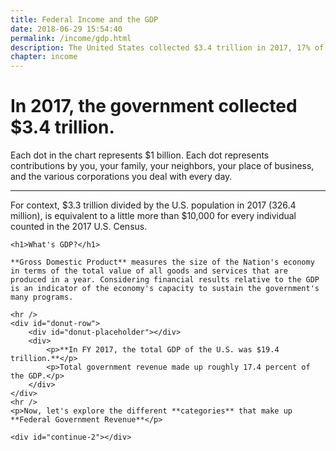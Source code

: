 ```yaml
---
title: Federal Income and the GDP
date: 2018-06-29 15:54:40
permalink: /income/gdp.html
description: The United States collected $3.4 trillion in 2017, 17% of the GDP.
chapter: income
---
```


# In 2017, the government collected <span class="strong">$3.4 trillion</span>.

<div id="viz"></div>

<section id="income-facts" class="sr-only fact-box fact-box--out-down">
    <p>Each dot in the chart represents $1 billion. Each dot represents contributions by you, your family, your neighbors, your place of business, and the various corporations you deal with every day.</p>
    <hr />
    <p>For context, $3.3 trillion divided by the U.S. population in 2017 (326.4 million), is equivalent to a little more than $10,000 for every individual counted in the 2017 U.S. Census.</p>
    <div id="continue-1"></div>
</section>

<section id="gdp-facts" class="sr-only fact-box fact-box--out-left">
    
    <h1>What's GDP?</h1>

    **Gross Domestic Product** measures the size of the Nation's economy in terms of the total value of all goods and services that are produced in a year. Considering financial results relative to the GDP is an indicator of the economy's capacity to sustain the government's many programs.
    
    <hr />
    <div id="donut-row">
        <div id="donut-placeholder"></div>
        <div>
            <p>**In FY 2017, the total GDP of the U.S. was $19.4 trillion.**</p>
            <p>Total government revenue made up roughly 17.4 percent of the GDP.</p>
        </div>
    </div>
    <hr />
    <p>Now, let's explore the different **categories** that make up **Federal Government Revenue**</p>

    <div id="continue-2"></div>
    
</section>

<script src="../assets/income/incomeToGdp.js" />
